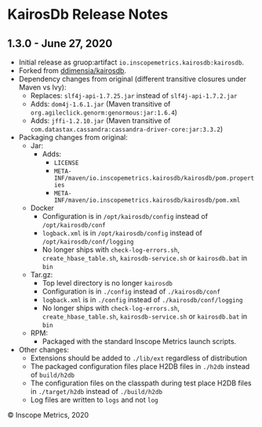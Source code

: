 KairosDb Release Notes
======================

1.3.0 - June 27, 2020
------------------------
* Initial release as gruop:artifact `io.inscopemetrics.kairosdb:kairosdb`.
* Forked from [ddimensia/kairosdb](https://github.com/ddimensia/kairosdb).
* Dependency changes from original (different transitive closures under Maven vs Ivy):
  * Replaces: `slf4j-api-1.7.25.jar` instead of `slf4j-api-1.7.2.jar`
  * Adds: `dom4j-1.6.1.jar` (Maven transitive of `org.agileclick.genorm:genormous:jar:1.6.4`)
  * Adds: `jffi-1.2.10.jar` (Maven transitive of `com.datastax.cassandra:cassandra-driver-core:jar:3.3.2`)
* Packaging changes from original:
  * Jar: 
    * Adds:
      * `LICENSE`
      * `META-INF/maven/io.inscopemetrics.kairosdb/kairosdb/pom.properties`
      * `META-INF/maven/io.inscopemetrics.kairosdb/kairosdb/pom.xml`
  * Docker
      * Configuration is in `/opt/kairosdb/config` instead of `/opt/kairosdb/conf`
      * `logback.xml` is in `/opt/kairosdb/config` instead of `/opt/kairosdb/conf/logging` 
      * No longer ships with `check-log-errors.sh`, `create_hbase_table.sh`, `kairosdb-service.sh` or `kairosdb.bat` in `bin`
  * Tar.gz:
      * Top level directory is no longer `kairosdb`
      * Configuration is in `./config` instead of `./kairosdb/conf`
      * `logback.xml` is in `./config` instead of `./kairosdb/conf/logging`
      * No longer ships with `check-log-errors.sh`, `create_hbase_table.sh`, `kairosdb-service.sh` or `kairosdb.bat` in `bin`
   * RPM:
      * Packaged with the standard Inscope Metrics launch scripts.
* Other changes:
  * Extensions should be added to `./lib/ext` regardless of distribution
  * The packaged configuration files place H2DB files in `./h2db` instead of `build/h2db`
  * The configuration files on the classpath during test place H2DB files in `./target/h2db` instead of `./build/h2db`
  * Log files are written to `logs` and not `log`

&copy; Inscope Metrics, 2020
